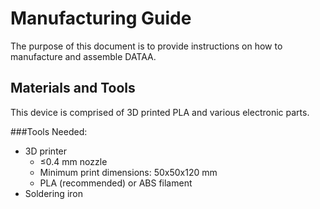 # Manufacturing Guide
The purpose of this document is to provide instructions on how to manufacture and assemble DATAA.

## Materials and Tools
This device is comprised of 3D printed PLA and various electronic parts.

###Tools Needed:
* 3D printer
  * ≤0.4 mm nozzle
  * Minimum print dimensions: 50x50x120 mm
  * PLA (recommended) or ABS filament
* Soldering iron
